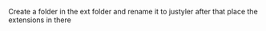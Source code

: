 Create a folder in the ext folder and rename it to justyler after that place the extensions in there
